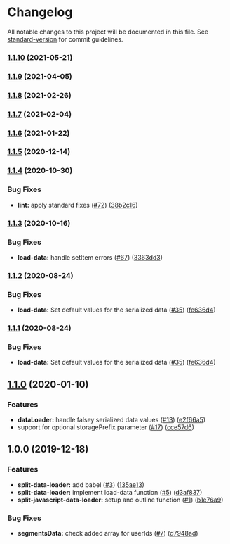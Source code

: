 # Changelog

All notable changes to this project will be documented in this file. See [standard-version](https://github.com/conventional-changelog/standard-version) for commit guidelines.

### [1.1.10](https://github.com/godaddy/split-javascript-data-loader/compare/1.1.9...1.1.10) (2021-05-21)

### [1.1.9](https://github.com/godaddy/split-javascript-data-loader/compare/1.1.8...1.1.9) (2021-04-05)

### [1.1.8](https://github.com/godaddy/split-javascript-data-loader/compare/1.1.7...1.1.8) (2021-02-26)

### [1.1.7](https://github.com/godaddy/split-javascript-data-loader/compare/1.1.6...1.1.7) (2021-02-04)

### [1.1.6](https://github.com/godaddy/split-javascript-data-loader/compare/1.1.5...1.1.6) (2021-01-22)

### [1.1.5](https://github.com/godaddy/split-javascript-data-loader/compare/1.1.4...1.1.5) (2020-12-14)

### [1.1.4](https://github.com/godaddy/split-javascript-data-loader/compare/1.1.3...1.1.4) (2020-10-30)


### Bug Fixes

* **lint:** apply standard fixes ([#72](https://github.com/godaddy/split-javascript-data-loader/issues/72)) ([38b2c16](https://github.com/godaddy/split-javascript-data-loader/commit/38b2c165f0a620244e479f126ba093499aba89c4))

### [1.1.3](https://github.com/godaddy/split-javascript-data-loader/compare/1.1.2...1.1.3) (2020-10-16)


### Bug Fixes

* **load-data:** handle setItem errors ([#67](https://github.com/godaddy/split-javascript-data-loader/issues/67)) ([3363dd3](https://github.com/godaddy/split-javascript-data-loader/commit/3363dd399a87550bc26e4c381d56fd96ab3c4778))

### [1.1.2](https://github.com/godaddy/split-javascript-data-loader/compare/1.1.0...1.1.2) (2020-08-24)


### Bug Fixes

* **load-data:** Set default values for the serialized data ([#35](https://github.com/godaddy/split-javascript-data-loader/issues/35)) ([fe636d4](https://github.com/godaddy/split-javascript-data-loader/commit/fe636d442b0f40e3d4da4c747c927eb553dca7b1))

### [1.1.1](https://github.com/godaddy/split-javascript-data-loader/compare/1.1.0...1.1.1) (2020-08-24)


### Bug Fixes

* **load-data:** Set default values for the serialized data ([#35](https://github.com/godaddy/split-javascript-data-loader/issues/35)) ([fe636d4](https://github.com/godaddy/split-javascript-data-loader/commit/fe636d442b0f40e3d4da4c747c927eb553dca7b1))

## [1.1.0](https://github.com/godaddy/split-javascript-data-loader/compare/1.0.0...1.1.0) (2020-01-10)


### Features

* **dataLoader:** handle falsey serialized data values ([#13](https://github.com/godaddy/split-javascript-data-loader/issues/13)) ([e2f66a5](https://github.com/godaddy/split-javascript-data-loader/commit/e2f66a5614e6e41ceb2dfe179c0e826a57049c55))
* support for optional storagePrefix parameter ([#17](https://github.com/godaddy/split-javascript-data-loader/issues/17)) ([cce57d6](https://github.com/godaddy/split-javascript-data-loader/commit/cce57d62061dcfa82249f8ff7c362888ef90304c))

## 1.0.0 (2019-12-18)


### Features

* **split-data-loader:** add babel ([#3](https://github.com/godaddy/split-javascript-data-loader/issues/3)) ([135ae13](https://github.com/godaddy/split-javascript-data-loader/commit/135ae136e574fb0cc82f068b6e2f271ea1f91144))
* **split-data-loader:** implement load-data function ([#5](https://github.com/godaddy/split-javascript-data-loader/issues/5)) ([d3af837](https://github.com/godaddy/split-javascript-data-loader/commit/d3af8375ecbaba51c9ba827563f80dacbc534c73))
* **split-javascript-data-loader:** setup and outline function ([#1](https://github.com/godaddy/split-javascript-data-loader/issues/1)) ([b1e76a9](https://github.com/godaddy/split-javascript-data-loader/commit/b1e76a9af0ace09a5674c3863dfc2385b2be09f4))


### Bug Fixes

* **segmentsData:** check added array for userIds ([#7](https://github.com/godaddy/split-javascript-data-loader/issues/7)) ([d7948ad](https://github.com/godaddy/split-javascript-data-loader/commit/d7948ad2a8373b92782630f7c86732ed2c4194d4))
